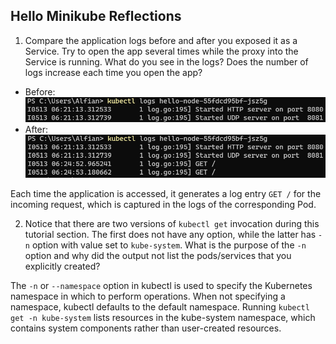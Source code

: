 ## Hello Minikube Reflections

1. Compare the application logs before and after you exposed it as a Service. Try to open the app several times while the proxy into the Service is running. What do you see in the logs? Does the number of logs increase each time you open the app? 

* Before:
![before](assets/1-logs-before.png)
* After:
![after](assets/1-logs-after.png)

Each time the application is accessed, it generates a log entry `GET /` for the incoming request, which is captured in the logs of the corresponding Pod.

2. Notice that there are two versions of `kubectl get` invocation during this tutorial section. The first does not have any option, while the latter has `-n` option with value set to `kube-system`. What is the purpose of the `-n` option and why did the output not list the pods/services that you explicitly created? 

The `-n` or `--namespace` option in kubectl is used to specify the Kubernetes namespace in which to perform operations. When not specifying a namespace, kubectl defaults to the default namespace. Running `kubectl get -n kube-system` lists resources in the kube-system namespace, which contains system components rather than user-created resources.
